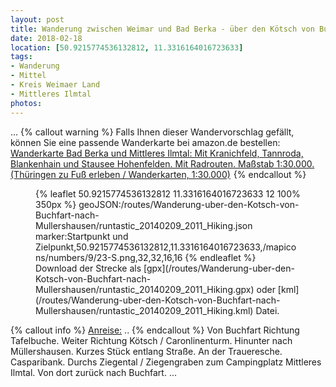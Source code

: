 ```yaml
---
layout: post
title: Wanderung zwischen Weimar und Bad Berka - über den Kötsch von Buchfart nach Müllershausen
date: 2018-02-18
location: [50.9215774536132812, 11.3316164016723633]
tags:
- Wanderung
- Mittel
- Kreis Weimaer Land
- Mittleres Ilmtal
photos:
---
```

...
{% callout warning %}
Falls Ihnen dieser Wandervorschlag gefällt, können Sie eine passende Wanderkarte bei amazon.de bestellen:
<a rel="nofollow" href="https://www.amazon.de/Wanderkarte-Bad-Berka-Mittleres-Ilmtal/dp/3929993074/ref=as_li_ss_tl?ie=UTF8&qid=1518957531&sr=8-2&keywords=wanderkarte+bad+berka&linkCode=ll1&tag=thueringergip-21&linkId=12fe95167455933721075e9660ac0380
">Wanderkarte Bad Berka und Mittleres Ilmtal: Mit Kranichfeld, Tannroda, Blankenhain und Stausee Hohenfelden. Mit Radrouten. Maßstab 1:30.000. (Thüringen zu Fuß erleben / Wanderkarten, 1:30.000)</a><img src="https://ir-de.amazon-adsystem.com/e/ir?t=thueringergip-21&l=as2&o=3&a=1472928918" width="1" height="1" border="0" alt="" style="border:none !important; margin:0px !important;" />
{% endcallout %}
<figure>
{% leaflet 50.9215774536132812 11.3316164016723633 12 100% 350px %}
geoJSON:/routes/Wanderung-uber-den-Kotsch-von-Buchfart-nach-Mullershausen/runtastic_20140209_2011_Hiking.json
marker:Startpunkt und Zielpunkt,50.9215774536132812,11.3316164016723633,/mapicons/numbers/9/23-S.png,32,32,16,16
{% endleaflet %}
<figcaption>Download der Strecke als [gpx](/routes/Wanderung-uber-den-Kotsch-von-Buchfart-nach-Mullershausen/runtastic_20140209_2011_Hiking.gpx) oder [kml](/routes/Wanderung-uber-den-Kotsch-von-Buchfart-nach-Mullershausen/runtastic_20140209_2011_Hiking.kml) Datei.</figcaption></figure>
<!-- more -->
{% callout info %}
<u>Anreise:</u> ..
{% endcallout %}
Von Buchfart Richtung Tafelbuche. Weiter Richtung Kötsch / Caronlinenturm. Hinunter nach Müllershausen. Kurzes Stück entlang Straße. An der Traueresche. Casparibank. Durchs Ziegental / Ziegengraben zum Campingplatz Mittleres Ilmtal. Von dort zurück nach Buchfart.
...
